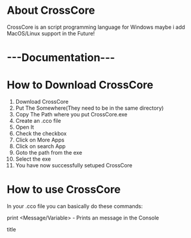 # About CrossCore
CrossCore is an script programming language for Windows maybe i add MacOS/Linux support in the Future!

# ---Documentation---
# How to Download CrossCore

1. Download CrossCore
2. Put The Somewhere(They need to be in the same directory)
3. Copy The Path where you put CrossCore.exe
4. Create an .cco file
5. Open It
6. Check the checkbox
7. Click on More Apps
8. Click on search App
9. Goto the path from the exe
10. Select the exe
11. You have now successfully setuped CrossCore

# How to use CrossCore

In your .cco file you can basically do these commands:

print <Message/Variable> - Prints an message in the Console

title <Title> - Sets the console Title
  
::WaitForUserKeyPress - Waits until the user presses a key(WARNING: Always put this at the end of your script!)
  
Varibles:
  
$<VarName> - Creates an variable
  
_<VarName> <Value> - Sets an variable value
